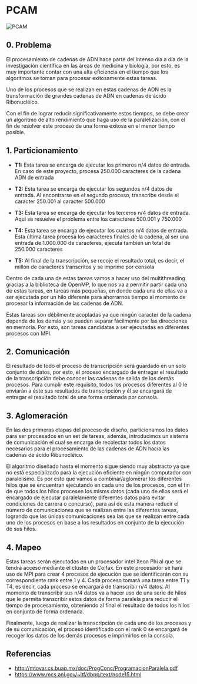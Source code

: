 # PCAM

![PCAM](https://i.imgur.com/glQUD0v.png)

## 0. Problema
El procesamiento de cadenas de ADN hace parte del intenso día a día de la investigación científica en las áreas de medicina y biología, por esto, es muy importante contar con una alta eficiencia en el tiempo que los algoritmos se toman para procesar exitosamente estas tareas.

Uno de los procesos que se realizan en estas cadenas de ADN es la transformación de grandes cadenas de ADN en cadenas de ácido Ribonucléico.

Con el fin de lograr reducir significativamente estos tiempos, se debe crear un algoritmo de alto rendimiento que haga uso de la paralelización, con el fin de resolver este proceso de una forma exitosa en el menor tiempo posible.

## 1. Particionamiento
- **T1:** Esta tarea se encarga de ejecutar los primeros n/4 datos de entrada. En caso de este proyecto, procesa 250.000 caracteres de la cadena ADN de entrada

- **T2:** Esta tarea se encarga de ejecutar los segundos n/4 datos de entrada. Al encontrarse en el segundo proceso, transcribe desde el caracter 250.001 al caracter 500.000

- **T3:** Esta tarea se encarga de ejecutar los terceros n/4 datos de entrada. Aquí se resuelve el problema entre los caracteres 500.001 y 750.000

- **T4:** Esta tarea se encarga de ejecutar los cuartos n/4 datos de entrada. Esta última tarea procesa los caracteres finales de la cadena, al ser una entrada de 1.000.000 de caracteres, ejecuta también un total de 250.000 caracteres

- **T5:** Al final de la transcripción, se recoje el resultado total, es decir, el millón de caracteres transcritos y se imprime por consola

Dentro de cada una de estas tareas vamos a hacer uso del multithreading gracias a la biblioteca de OpenMP, lo que nos va a permitir partir cada una de estas tareas, en tareas más pequeñas, en donde cada una de ellas va a ser ejecutada por un hilo diferente para ahorrarnos tiempo al momento de procesar la información de las cadenas de ADN.

Éstas tareas son débilmente acopladas ya que ningún caracter de la cadena depende de los demás y se pueden separar fácilmente por las direcciones en memoria. Por esto, son tareas candidatas a ser ejecutadas en diferentes procesos con MPI.

## 2. Comunicación
El resultado de todo el proceso de transcripción será guardado en un solo conjunto de datos, por esto, el proceso encargado de entregar el resultado de la transcripción debe conocer las cadenas de salida de los demás procesos. Para cumplir este requisito, todos los procesos diferentes al 0 le enviarán a éste sus resultados de transcripción y él se encargará de entregar el resultado total de una forma ordenada por consola.

## 3. Aglomeración
En las dos primeras etapas del proceso de diseño, particionamos los datos para ser procesados en un set de tareas, además, introducimos un sistema de comunicación el cual se encarga de recolectar todos los datos necesarios para el procesamiento de las cadenas de ADN hacia las cadenas de ácido Ribunocléico.

El algoritmo diseñado hasta el momento sigue siendo muy abstracto ya que no está especializado para la ejecución eficiente en ningún computador con paralelismo. Es por esto que vamos a combinar/aglomerar los diferentes hilos que se encuentran ejecutando en cada uno de los procesos, con el fin de que todos los hilos procesen los misms datos (cada uno de ellos será el encargado de ejecutar paralelamente diferentes datos para evitar condiciones de carrera o concurso), para así de esta manera reducir el número de comunicaciones que se realizan entre las diferentes tareas, logrando que las únicas comunicaciones sea las que se realizan entre cada uno de los procesos en base a los resultados en conjunto de la ejecución de sus hilos.

## 4. Mapeo
Estas tareas serán ejecutadas en un procesador intel Xeon Phi al que se tendrá acceso mediante el clúster de Colfax. En este procesador se hará uso de MPI para crear 4 procesos de ejecución que se identificarán con su correspondiente rank entre 1 y 4. 
Cada proceso tomará una tarea entre T1 y T4, es decir, cada proceso se encargará de transcribir n/4 datos.
Al momento de transcribir sus n/4 datos va a hacer uso de una serie de hilos que le permita transcribir estos datos de forma paralela para reducir el tiempo de procesamiento, obteniendo al final el resultado de todos los hilos en conjunto de forma ordenada.

Finalmente, luego de realizar la transcripción de cada uno de los procesos y de su comunicación, el proceso identificado con el rank 0 se encargará de recoger los datos de los demás procesos e imprimirlos en la consola.

## Referencias

- http://mtovar.cs.buap.mx/doc/ProgConc/ProgramacionParalela.pdf
- https://www.mcs.anl.gov/~itf/dbpp/text/node15.html
